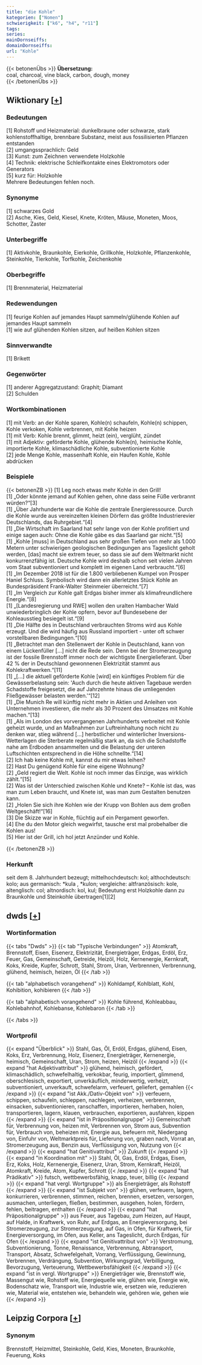 ```yaml
---
title: "die Kohle"
kategorien: ["Nomen"]
schwierigkeit: ["k6", "h4", "r11"]
tags:
series:
mainDornseiffs:
domainDornseiffs:
url: "Kohle"
---
```


{{< betonenÜbs >}}
**Übersetzung:**  
coal, charcoal, vine black, carbon, dough, money  
{{< /betonenÜbs >}}

## Wiktionary [[+](https://de.wiktionary.org/wiki/Kohle)]

### Bedeutungen
[1] Rohstoff und Heizmaterial: dunkelbraune oder schwarze, stark kohlenstoffhaltige, brennbare Substanz, meist aus fossilisierten Pflanzen entstanden  
[2] umgangssprachlich: Geld  
[3] Kunst: zum Zeichnen verwendete Holzkohle  
[4] Technik: elektrische Schleifkontakte eines Elektromotors oder Generators  
[5] kurz für: Holzkohle  
Mehrere Bedeutungen fehlen noch.  

### Synonyme
[1] schwarzes Gold  
[2] Asche, Kies, Geld, Kiesel, Knete, Kröten, Mäuse, Moneten, Moos, Schotter, Zaster  

### Unterbegriffe
[1] Aktivkohle, Braunkohle, Eierkohle, Grillkohle, Holzkohle, Pflanzenkohle, Steinkohle, Tierkohle, Torfkohle, Zeichenkohle  

### Oberbegriffe
[1] Brennmaterial, Heizmaterial  

### Redewendungen
[1] feurige Kohlen auf jemandes Haupt sammeln/glühende Kohlen auf jemandes Haupt sammeln  
[1] wie auf glühenden Kohlen sitzen, auf heißen Kohlen sitzen  

### Sinnverwandte
[1] Brikett  

### Gegenwörter
[1] anderer Aggregatzustand: Graphit; Diamant  
[2] Schulden  

### Wortkombinationen
[1] mit Verb: an der Kohle sparen, Kohle(n) schaufeln, Kohle(n) schippen, Kohle verkoken, Kohle verbrennen, mit Kohle heizen  
[1] mit Verb: Kohle brennt, glimmt, heizt (ein), verglüht, zündet  
[1] mit Adjektiv: geförderte Kohle, glühende Kohle(n), heimische Kohle, importierte Kohle, klimaschädliche Kohle, subventionierte Kohle  
[2] jede Menge Kohle, massenhaft Kohle, ein Haufen Kohle, Kohle abdrücken  

### Beispiele
{{< betonenZB >}}
[1] Leg noch etwas mehr Kohle in den Grill!  
[1] „Oder könnte jemand auf Kohlen gehen, ohne dass seine Füße verbrannt würden?“[3]  
[1] „Über Jahrhunderte war die Kohle die zentrale Energieressource. Durch die Kohle wurde aus vereinzelten kleinen Dörfern das größte Industrierevier Deutschlands, das Ruhrgebiet.“[4]  
[1] „Die Wirtschaft im Saarland hat sehr lange von der Kohle profitiert und einige sagen auch: Ohne die Kohle gäbe es das Saarland gar nicht.“[5]  
[1] „Kohle [muss] in Deutschland aus sehr großen Tiefen von mehr als 1.000 Metern unter schwierigen geologischen Bedingungen ans Tageslicht geholt werden, [das] macht sie extrem teuer, so dass sie auf dem Weltmarkt nicht konkurrenzfähig ist. Deutsche Kohle wird deshalb schon seit vielen Jahren vom Staat subventioniert und komplett im eigenen Land verbraucht.“[6]  
[1] „Im Dezember 2018 ist für die 1.800 verbliebenen Kumpel von Prosper Haniel Schluss. Symbolisch wird dann ein allerletztes Stück Kohle an Bundespräsident Frank-Walter Steinmeier überreicht.“[7]  
[1] „Im Vergleich zur Kohle galt Erdgas bisher immer als klimafreundlichere Energie.“[8]  
[1] „[Landesregierung und RWE] wollen den uralten Hambacher Wald unwiederbringlich der Kohle opfern, bevor auf Bundesebene der Kohleausstieg besiegelt ist.“[9]  
[1] „Die Hälfte des in Deutschland verbrauchten Stroms wird aus Kohle erzeugt. Und die wird häufig aus Russland importiert - unter oft schwer vorstellbaren Bedingungen.“[10]  
[1] „Betrachtet man den Stellenwert der Kohle in Deutschland, kann von einem Lückenfüller […] nicht die Rede sein. Denn bei der Stromerzeugung ist der fossile Brennstoff immer noch der wichtigste Energielieferant. Über 42 % der in Deutschland gewonnenen Elektrizität stammt aus Kohlekraftwerken.“[11]  
[1] „[…] die aktuell geförderte Kohle [wird] ein künftiges Problem für die Gewässerbelastung sein: 'Auch durch die heute aktiven Tagebaue werden Schadstoffe freigesetzt, die auf Jahrzehnte hinaus die umliegenden Fließgewässer belasten werden.'“[12]  
[1] „Die Munich Re will künftig nicht mehr in Aktien und Anleihen von Unternehmen investieren, die mehr als 30 Prozent des Umsatzes mit Kohle machen.“[13]  
[1] „Als im London des vorvergangenen Jahrhunderts verbreitet mit Kohle geheizt wurde, und an Maßnahmen zur Luftreinhaltung noch nicht zu denken war, stieg während […] herbstlicher und winterlicher Inversions-Wetterlagen die Sterberate regelmäßig stark an, da sich die Schadstoffe nahe am Erdboden ansammelten und die Belastung der unteren Luftschichten entsprechend in die Höhe schnellte.“[14]  
[2] Ich hab keine Kohle mit, kannst du mir etwas leihen?  
[2] Hast Du genügend Kohle für eine eigene Wohnung?  
[2] „Geld regiert die Welt. Kohle ist noch immer das Einzige, was wirklich zählt.“[15]  
[2] Was ist der Unterschied zwischen Kohle und Knete? – Kohle ist das, was man zum Leben braucht, und Knete ist, was man zum Gestalten benutzen kann.  
[2] „Holen Sie sich ihre Kohlen wie der Krupp von Bohlen aus dem großen Weltgeschäft!“[16]  
[3] Die Skizze war in Kohle, flüchtig auf ein Pergament geworfen.  
[4] Ehe du den Motor gleich wegwirfst, tausche erst mal probehalber die Kohlen aus!  
[5] Hier ist der Grill, ich hol jetzt Anzünder und Kohle.  

{{< /betonenZB >}}
### Herkunft
seit dem 8. Jahrhundert bezeugt; mittelhochdeutsch: kol; althochdeutsch: kolo; aus germanisch: *kula , *kulon; vergleiche: altfranzösisch: kole, altenglisch: col; altnordisch: kol, kul; Bedeutung erst Holzkohle dann zu Braunkohle und Steinkohle übertragen[1][2]  



## dwds [[+](https://www.dwds.de/wb/Kohle)]

### Wortinformation
{{< tabs "Dwds" >}}
{{< tab "Typische Verbindungen" >}}
Atomkraft, Brennstoff, Eisen, Eisenerz, Elektrizität, Energieträger, Erdgas, Erdöl, Erz, Feuer, Gas, Gemeinschaft, Getreide, Heizöl, Holz, Kernenergie, Kernkraft, Koks, Kreide, Kupfer, Schrott, Stahl, Strom, Uran, Verbrennen, Verbrennung, glühend, heimisch, heizen, Öl
{{< /tab >}}

{{< tab "alphabetisch vorangehend" >}}
Kohldampf, Kohlblatt, Kohl, Kohibition, kohibieren
{{< /tab >}}

{{< tab "alphabetisch vorangehend" >}}
Kohle führend, Kohleabbau, Kohlebahnhof, Kohlebanse, Kohlebaron
{{< /tab >}}

{{< /tabs >}}

### Wortprofil
{{< expand "Überblick" >}} Stahl, Gas, Öl, Erdöl, Erdgas, glühend, Eisen, Koks, Erz, Verbrennung, Holz, Eisenerz, Energieträger, Kernenergie, heimisch, Gemeinschaft, Uran, Strom, heizen, Heizöl {{< /expand >}}
{{< expand "hat Adjektivattribut" >}} glühend, heimisch, gefördert, klimaschädlich, schwefelhaltig, verkokbar, feurig, importiert, glimmend, oberschlesisch, exportiert, unverkäuflich, minderwertig, verheizt, subventioniert, unverkauft, schwefelarm, verfeuert, geliefert, gemahlen {{< /expand >}}
{{< expand "ist Akk./Dativ-Objekt von" >}} verfeuern, schippen, schaufeln, schleppen, nachlegen, verheizen, verbrennen, einsacken, subventionieren, ranschaffen, importieren, herhaben, holen, transportieren, lagern, klauen, verbrauchen, exportieren, ausfahren, kippen {{< /expand >}}
{{< expand "ist in Präpositionalgruppe" >}} Gemeinschaft für, Verbrennung von, heizen mit, Verbrennen von, Strom aus, Subvention für, Verbrauch von, beheizen mit, Energie aus, befeuern mit, Niedergang von, Einfuhr von, Weltmarktpreis für, Lieferung von, graben nach, Vorrat an, Stromerzeugung aus, Benzin aus, Verflüssigung von, Nutzung von {{< /expand >}}
{{< expand "hat Genitivattribut" >}} Zukunft {{< /expand >}}
{{< expand "in Koordination mit" >}} Stahl, Öl, Gas, Erdöl, Erdgas, Eisen, Erz, Koks, Holz, Kernenergie, Eisenerz, Uran, Strom, Kernkraft, Heizöl, Atomkraft, Kreide, Atom, Kupfer, Schrott {{< /expand >}}
{{< expand "hat Prädikativ" >}} futsch, wettbewerbsfähig, knapp, teuer, billig {{< /expand >}}
{{< expand "hat vergl. Wortgruppe" >}} als Energieträger, als Rohstoff {{< /expand >}}
{{< expand "ist Subjekt von" >}} glühen, verfeuern, lagern, konkurrieren, verbrennen, stimmen, reichen, brennen, ersetzen, versorgen, ausmachen, unterliegen, fließen, bestimmen, ausgehen, holen, fördern, fehlen, beitragen, enthalten {{< /expand >}}
{{< expand "hat Präpositionalgruppe" >}} aus Feuer, aus Tagebau, zum Heizen, auf Haupt, auf Halde, in Kraftwerk, von Ruhr, auf Erdgas, an Energieversorgung, bei Stromerzeugung, zur Stromerzeugung, auf Gas, in Ofen, für Kraftwerk, für Energieversorgung, im Ofen, aus Keller, ans Tageslicht, durch Erdgas, für Ofen {{< /expand >}}
{{< expand "ist Genitivattribut von" >}} Verstromung, Subventionierung, Tonne, Renaissance, Verbrennung, Abtransport, Transport, Absatz, Schwefelgehalt, Vorrang, Verflüssigung, Gewinnung, Verbrennen, Verdrängung, Subvention, Wirkungsgrad, Verbilligung, Bevorzugung, Verteuerung, Wettbewerbsfähigkeit {{< /expand >}}
{{< expand "ist in vergl. Wortgruppe" >}} Energieträger wie, Brennstoff wie, Massengut wie, Rohstoff wie, Energiequelle wie, glühen wie, Energie wie, Bodenschatz wie, Transport wie, Industrie wie, ersetzen wie, reduzieren wie, Material wie, entstehen wie, behandeln wie, gehören wie, gehen wie {{< /expand >}}

## Leipzig Corpora [[+](https://corpora.uni-leipzig.de/en/res?word=Kohle&corpusId=deu_newscrawl-public_2018)]


### Synonym
Brennstoff, Heizmittel, Steinkohle, Geld, Kies, Moneten, Braunkohle, Feuerung, Koks

